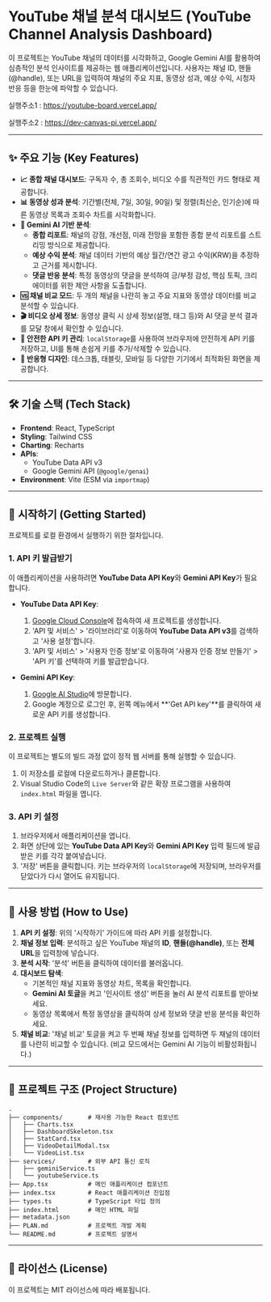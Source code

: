 # YouTube 채널 분석 대시보드 (YouTube Channel Analysis Dashboard)

이 프로젝트는 YouTube 채널의 데이터를 시각화하고, Google Gemini AI를 활용하여 심층적인 분석 인사이트를 제공하는 웹 애플리케이션입니다. 사용자는 채널 ID, 핸들(@handle), 또는 URL을 입력하여 채널의 주요 지표, 동영상 성과, 예상 수익, 시청자 반응 등을 한눈에 파악할 수 있습니다.

실행주소1 : https://youtube-board.vercel.app/

실행주소2 : https://dev-canvas-pi.vercel.app/


---

## ✨ 주요 기능 (Key Features)

*   **📈 종합 채널 대시보드**: 구독자 수, 총 조회수, 비디오 수를 직관적인 카드 형태로 제공합니다.
*   **📊 동영상 성과 분석**: 기간별(전체, 7일, 30일, 90일) 및 정렬(최신순, 인기순)에 따른 동영상 목록과 조회수 차트를 시각화합니다.
*   **🤖 Gemini AI 기반 분석**:
    *   **종합 리포트**: 채널의 강점, 개선점, 미래 전망을 포함한 종합 분석 리포트를 스트리밍 방식으로 제공합니다.
    *   **예상 수익 분석**: 채널 데이터 기반의 예상 월간/연간 광고 수익(KRW)을 추정하고 근거를 제시합니다.
    *   **댓글 반응 분석**: 특정 동영상의 댓글을 분석하여 긍/부정 감성, 핵심 토픽, 크리에이터를 위한 제안 사항을 도출합니다.
*   **🆚 채널 비교 모드**: 두 개의 채널을 나란히 놓고 주요 지표와 동영상 데이터를 비교 분석할 수 있습니다.
*   **🎬 비디오 상세 정보**: 동영상 클릭 시 상세 정보(설명, 태그 등)와 AI 댓글 분석 결과를 모달 창에서 확인할 수 있습니다.
*   **🔑 안전한 API 키 관리**: `localStorage`를 사용하여 브라우저에 안전하게 API 키를 저장하고, UI를 통해 손쉽게 키를 추가/삭제할 수 있습니다.
*   **📱 반응형 디자인**: 데스크톱, 태블릿, 모바일 등 다양한 기기에서 최적화된 화면을 제공합니다.

---

## 🛠️ 기술 스택 (Tech Stack)

*   **Frontend**: React, TypeScript
*   **Styling**: Tailwind CSS
*   **Charting**: Recharts
*   **APIs**:
    *   YouTube Data API v3
    *   Google Gemini API (`@google/genai`)
*   **Environment**: Vite (ESM via `importmap`)

---

## 🚀 시작하기 (Getting Started)

프로젝트를 로컬 환경에서 실행하기 위한 절차입니다.

### 1. API 키 발급받기

이 애플리케이션을 사용하려면 **YouTube Data API Key**와 **Gemini API Key**가 필요합니다.

*   **YouTube Data API Key**:
    1.  [Google Cloud Console](https://console.cloud.google.com/)에 접속하여 새 프로젝트를 생성합니다.
    2.  'API 및 서비스' > '라이브러리'로 이동하여 **YouTube Data API v3**를 검색하고 '사용 설정'합니다.
    3.  'API 및 서비스' > '사용자 인증 정보'로 이동하여 '사용자 인증 정보 만들기' > 'API 키'를 선택하여 키를 발급받습니다.

*   **Gemini API Key**:
    1.  [Google AI Studio](https://aistudio.google.com/)에 방문합니다.
    2.  Google 계정으로 로그인 후, 왼쪽 메뉴에서 **'Get API key'**를 클릭하여 새로운 API 키를 생성합니다.

### 2. 프로젝트 실행

이 프로젝트는 별도의 빌드 과정 없이 정적 웹 서버를 통해 실행할 수 있습니다.

1.  이 저장소를 로컬에 다운로드하거나 클론합니다.
2.  Visual Studio Code의 `Live Server`와 같은 확장 프로그램을 사용하여 `index.html` 파일을 엽니다.

### 3. API 키 설정

1.  브라우저에서 애플리케이션을 엽니다.
2.  화면 상단에 있는 **YouTube Data API Key**와 **Gemini API Key** 입력 필드에 발급받은 키를 각각 붙여넣습니다.
3.  '저장' 버튼을 클릭합니다. 키는 브라우저의 `localStorage`에 저장되며, 브라우저를 닫았다가 다시 열어도 유지됩니다.

---

## 📖 사용 방법 (How to Use)

1.  **API 키 설정**: 위의 '시작하기' 가이드에 따라 API 키를 설정합니다.
2.  **채널 정보 입력**: 분석하고 싶은 YouTube 채널의 **ID**, **핸들(@handle)**, 또는 **전체 URL**을 입력창에 넣습니다.
3.  **분석 시작**: '분석' 버튼을 클릭하여 데이터를 불러옵니다.
4.  **대시보드 탐색**:
    *   기본적인 채널 지표와 동영상 차트, 목록을 확인합니다.
    *   **Gemini AI 토글**을 켜고 '인사이트 생성' 버튼을 눌러 AI 분석 리포트를 받아보세요.
    *   동영상 목록에서 특정 동영상을 클릭하여 상세 정보와 댓글 반응 분석을 확인하세요.
5.  **채널 비교**: '채널 비교' 토글을 켜고 두 번째 채널 정보를 입력하면 두 채널의 데이터를 나란히 비교할 수 있습니다. (비교 모드에서는 Gemini AI 기능이 비활성화됩니다.)

---

## 📂 프로젝트 구조 (Project Structure)

```
.
├── components/       # 재사용 가능한 React 컴포넌트
│   ├── Charts.tsx
│   ├── DashboardSkeleton.tsx
│   ├── StatCard.tsx
│   ├── VideoDetailModal.tsx
│   └── VideoList.tsx
├── services/         # 외부 API 통신 로직
│   ├── geminiService.ts
│   └── youtubeService.ts
├── App.tsx           # 메인 애플리케이션 컴포넌트
├── index.tsx         # React 애플리케이션 진입점
├── types.ts          # TypeScript 타입 정의
├── index.html        # 메인 HTML 파일
├── metadata.json
├── PLAN.md           # 프로젝트 개발 계획
└── README.md         # 프로젝트 설명서
```

---

## 📄 라이선스 (License)

이 프로젝트는 MIT 라이선스에 따라 배포됩니다.
